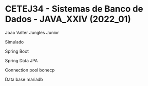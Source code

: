# CETEJ34 - Sistemas de Banco de Dados - JAVA_XXIV (2022_01)

Joao Valter Jungles Junior

Simulado

Spring Boot

Spring Data JPA

Connection pool bonecp

Data base mariadb
